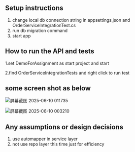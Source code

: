 ## Setup instructions
1. change local db connection string in appsettings.json and OrderServiceIntegrationTest.cs
2. run db migration command
3. start app

## How to run the API and tests
1.set DemoForAssignment as start project and start

2.find OrderServiceIntegrationTests and right click to run test

## some screen shot as below

![屏幕截图 2025-06-10 011735](https://github.com/user-attachments/assets/90aa652c-d629-48d4-a9ec-d71761194844)

![屏幕截图 2025-06-10 003210](https://github.com/user-attachments/assets/05f20f9d-4974-4d3f-a3d7-037d069837e5)

## Any assumptions or design decisions
1. use automapper in service layer
2. not use repo layer this time just for efficiency
